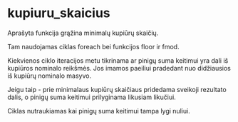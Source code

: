 # kupiuru_skaicius

Aprašyta funkcija grąžina minimalų kupiūrų skaičių.

Tam naudojamas ciklas foreach bei funkcijos floor ir fmod.

Kiekvienos ciklo iteracijos metu tikrinama ar pinigų suma keitimui yra dali iš kupiūros nominalo reikšmės. Jos imamos paeiliui pradedant nuo didžiausios iš kupiūrų nominalo masyvo.

Jeigu taip - prie minimalaus kupiūrų skaičiaus pridedama sveikoji rezultato dalis, o pinigų suma keitimui prilyginama likusiam likučiui.

Ciklas nutraukiamas kai pinigų suma keitimui tampa lygi nuliui.
